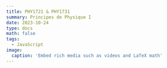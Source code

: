 ```yaml
---
title: PHY1721 & PHY1731
summary: Principes de Physique I
date: 2023-10-24
type: docs
math: false
tags:
  - JavaScript
image:
  caption: 'Embed rich media such as videos and LaTeX math'
---
```


